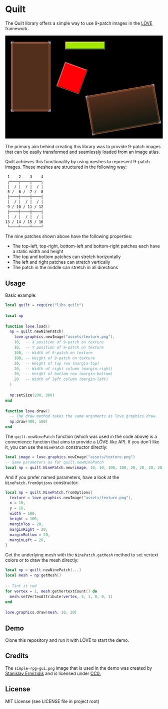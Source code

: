 # Quilt
The Quilt library offers a simple way to use 9-patch images in the [LÖVE](https://love2d.org/) framework.

![Quilt demo screenshot](demoscreen.png?raw=true)

The primary aim behind creating this library was to provide 9-patch images that can be easily transformed and seamlessly loaded from an image atlas.

Quilt achieves this functionality by using meshes to represent 9-patch images. These meshes are structured in the following way:

     1    2    3    4
     ┌────┬────┬────┐
     │  / │  / │  / │
     5 /  6 /  7 /  8
     ├────┼────┼────┤
     │  / │  / │  / │
     9 / 10 / 11 / 12
     ├────┼────┼────┤
     │  / │  / │  / │
    13 / 14 / 15 / 16
     └────┴────┴────┘

The nine patches shown above have the following properties:
* The top-left, top-right, bottom-left and bottom-right patches each have a static width and height
* The top and bottom patches can stretch horizontally
* The left and right patches can stretch vertically
* The patch in the middle can stretch in all directions

## Usage

Basic example:

```lua
local quilt = require("libs.quilt")

local np

function love.load()
  np = quilt.newNinePatch(
    love.graphics.newImage("assets/texture.png"),
    10,  -- X position of 9-patch on texture
    10,  -- Y position of 9-patch on texture
    100, -- Width of 9-patch on texture
    100, -- Height of 9-patch on texture
    20,  -- Height of top row (margin-top)
    20,  -- Width of right column (margin-right)
    20,  -- Height of bottom row (margin-bottom)
    20   -- Width of left column (margin-left)
  )

  np:setSize(200, 300)
end

function love.draw()
  -- The draw method takes the same arguments as love.graphics.draw.
  np:draw(400, 500)
end
```

The `quilt.newNinePatch` function (which was used in the code above) is a convenience function that aims to provide a LÖVE-like API. If you don't like it, you can use the `NinePatch` constructor directly:

```lua
local image = love.graphics.newImage("assets/texture.png")
-- Same parameters as for quilt.newNinePatch
local np = quilt.NinePatch.new(image, 10, 10, 100, 100, 20, 20, 20, 20)
```

And if you prefer named parameters, have a look at the `NinePatch.fromOptions` constructor:

```lua
local np = quilt.NinePatch.fromOptions{
  texture = love.graphics.newImage("assets/texture.png"),
  x = 10,
  y = 10,
  width = 100,
  height = 100,
  marginTop = 20,
  marginRight = 20,
  marginBottom = 20,
  marginLeft = 20,
}
```

Get the underlying mesh with the `NinePatch.getMesh` method to set vertext colors or to draw the mesh directly:

```lua
local np = quilt.newNinePatch(...)
local mesh = np:getMesh()

-- Tint it red
for vertex = 1, mesh:getVertextCount() do
  mesh:setVertexAttribute(vertex, 3, 1, 0, 0, 1)
end

love.graphics.draw(mesh, 10, 20)
```

## Demo

Clone this repository and run it with LÖVE to start the demo.

## Credits

The `simple-rpg-gui.png` image that is used in the demo was created by [Stanislav Ermizidis](https://opengameart.org/users/ermizidisstan) and is licensed under [CC0.](https://creativecommons.org/publicdomain/zero/1.0/)

## License

MIT License (see LICENSE file in project root)
